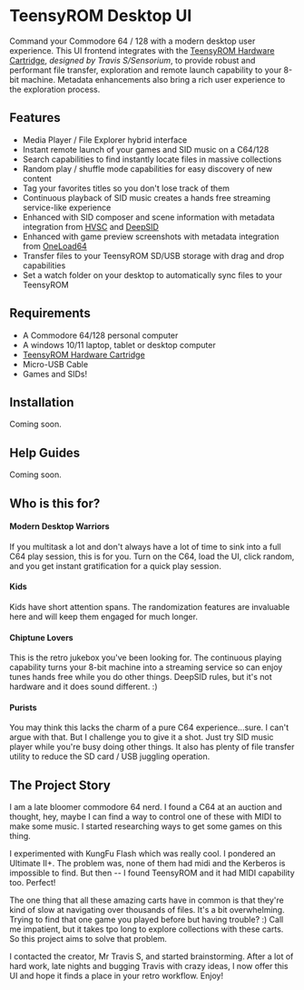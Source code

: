 # TeensyROM Desktop UI
Command your Commodore 64 / 128 with a modern desktop user experience.  This UI frontend integrates with the [TeensyROM Hardware Cartridge](https://github.com/SensoriumEmbedded/TeensyROM), *designed by Travis S/Sensorium*, to provide robust and performant file transfer, exploration and remote launch capability to your 8-bit machine.  Metadata enhancements also bring a rich user experience to the exploration process.  

## Features
- Media Player / File Explorer hybrid interface
- Instant remote launch of your games and SID music on a C64/128
- Search capabilities to find instantly locate files in massive collections
- Random play / shuffle mode capabilities for easy discovery of new content
- Tag your favorites titles so you don't lose track of them 
- Continuous playback of SID music creates a hands free streaming service-like experience
- Enhanced with SID composer and scene information with metadata integration from [HVSC](https://www.youtube.com/watch?v=lz0CJbkplj0&list=PLmN5cgEuNrpiCj1LfKBDUZS06ZBCjif5b) and [DeepSID](https://github.com/Chordian/deepsid)
- Enhanced with game preview screenshots with metadata integration from [OneLoad64](https://www.youtube.com/watch?v=lz0CJbkplj0&list=PLmN5cgEuNrpiCj1LfKBDUZS06ZBCjif5b)
- Transfer files to your TeensyROM SD/USB storage with drag and drop capabilities
- Set a watch folder on your desktop to automatically sync files to your TeensyROM

## Requirements
- A Commodore 64/128 personal computer
- A windows 10/11 laptop, tablet or desktop computer
- [TeensyROM Hardware Cartridge](https://github.com/SensoriumEmbedded/TeensyROM)
- Micro-USB Cable
- Games and SIDs!

## Installation
Coming soon.

## Help Guides
Coming soon.

## Who is this for?
#### Modern Desktop Warriors
If you multitask a lot and don't always have a lot of time to sink into a full C64 play session, this is for you.  Turn on the C64, load the UI, click random, and you get instant gratification for a quick play session.

#### Kids
Kids have short attention spans.  The randomization features are invaluable here and will keep them engaged for much longer.

#### Chiptune Lovers 
This is the retro jukebox you've been looking for.  The continuous playing capability turns your 8-bit machine into a streaming service so can enjoy tunes hands free while you do other things.  DeepSID rules, but it's not hardware and it does sound different. :)

#### Purists 
You may think this lacks the charm of a pure C64 experience...sure.  I can't argue with that. But I challenge you to give it a shot.  Just try SID music player while you're busy doing other things.  It also has plenty of file transfer utility to reduce the SD card / USB juggling operation.  

## The Project Story
I am a late bloomer commodore 64 nerd.  I found a C64 at an auction and thought, hey, maybe I can find a way to control one of these with MIDI to make some music.  I started researching ways to get some games on this thing.  

I experimented with KungFu Flash which was really cool.  I pondered an Ultimate II+.  The problem was, none of them had midi and the Kerberos is impossible to find.  But then -- I found TeensyROM and it had MIDI capability too.  Perfect!

The one thing that all these amazing carts have in common is that they're kind of slow at navigating over thousands of files.  It's a bit overwhelming. Trying to find that one game you played before but having trouble? :)  Call me impatient, but it takes tpo long to explore collections with these carts.  So this project aims to solve that problem. 

I contacted the creator, Mr Travis S, and started brainstorming.  After a lot of hard work, late nights and bugging Travis with crazy ideas, I now offer this UI and hope it finds a place in your retro workflow. Enjoy!
